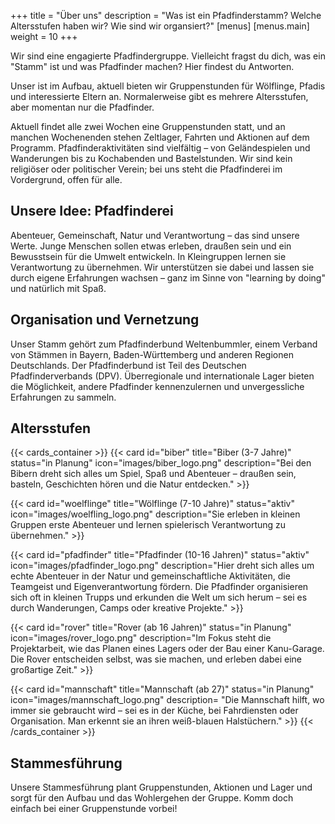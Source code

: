 +++
title = "Über uns"
description = "Was ist ein Pfadfinderstamm? Welche Altersstufen haben wir? Wie sind wir organsiert?"
[menus]
    [menus.main]
        weight = 10
+++

Wir sind eine engagierte Pfadfindergruppe. Vielleicht fragst du dich, was ein "Stamm" ist und was Pfadfinder machen? Hier findest du Antworten.

Unser ist im Aufbau, aktuell bieten wir Gruppenstunden für Wölflinge, Pfadis und interessierte Eltern an. Normalerweise gibt es mehrere Altersstufen, aber momentan nur die Pfadfinder.

Aktuell findet alle zwei Wochen eine Gruppenstunden statt, und an manchen Wochenenden stehen Zeltlager, Fahrten und Aktionen auf dem Programm. Pfadfinderaktivitäten sind vielfältig – von Geländespielen und Wanderungen bis zu Kochabenden und Bastelstunden. Wir sind kein religiöser oder politischer Verein; bei uns steht die Pfadfinderei im Vordergrund, offen für alle.

## Unsere Idee: Pfadfinderei

Abenteuer, Gemeinschaft, Natur und Verantwortung – das sind unsere Werte. Junge Menschen sollen etwas erleben, draußen sein und ein Bewusstsein für die Umwelt entwickeln. In Kleingruppen lernen sie Verantwortung zu übernehmen. Wir unterstützen sie dabei und lassen sie durch eigene Erfahrungen wachsen – ganz im Sinne von "learning by doing" und natürlich mit Spaß.

## Organisation und Vernetzung

Unser Stamm gehört zum Pfadfinderbund Weltenbummler, einem Verband von Stämmen in Bayern, Baden-Württemberg und anderen Regionen Deutschlands. Der Pfadfinderbund ist Teil des Deutschen Pfadfinderverbands (DPV). Überregionale und internationale Lager bieten die Möglichkeit, andere Pfadfinder kennenzulernen und unvergessliche Erfahrungen zu sammeln.

## Altersstufen
{{< cards_container >}}
{{< card id="biber" title="Biber (3-7 Jahre)" status="in Planung" icon="images/biber_logo.png"
description="Bei den Bibern dreht sich alles um Spiel, Spaß und Abenteuer – draußen sein, basteln, Geschichten hören und die Natur entdecken."  >}}

{{< card id="woelflinge" title="Wölflinge (7-10 Jahre)" status="aktiv" icon="images/woelfling_logo.png"
description="Sie erleben in kleinen Gruppen erste Abenteuer und lernen spielerisch Verantwortung zu übernehmen." >}}

{{< card id="pfadfinder" title="Pfadfinder (10-16 Jahren)" status="aktiv" icon="images/pfadfinder_logo.png"
description="Hier dreht sich alles um echte Abenteuer in der Natur und gemeinschaftliche Aktivitäten, die Teamgeist und Eigenverantwortung fördern. Die Pfadfinder organisieren sich oft in kleinen Trupps und erkunden die Welt um sich herum – sei es durch Wanderungen, Camps oder kreative Projekte." >}}

{{< card id="rover" title="Rover (ab 16 Jahren)" status="in Planung" icon="images/rover_logo.png"
 description="Im Fokus steht die Projektarbeit, wie das Planen eines Lagers oder der Bau einer Kanu-Garage. Die Rover entscheiden selbst, was sie machen, und erleben dabei eine großartige Zeit." >}}

{{< card id="mannschaft" title="Mannschaft (ab 27)" status="in Planung" icon="images/mannschaft_logo.png"
description= "Die Mannschaft hilft, wo immer sie gebraucht wird – sei es in der Küche, bei Fahrdiensten oder Organisation. Man erkennt sie an ihren weiß-blauen Halstüchern." >}}
{{< /cards_container >}}


## Stammesführung
Unsere Stammesführung plant Gruppenstunden, Aktionen und Lager und sorgt für den Aufbau und das Wohlergehen der Gruppe. Komm doch einfach bei einer Gruppenstunde vorbei!